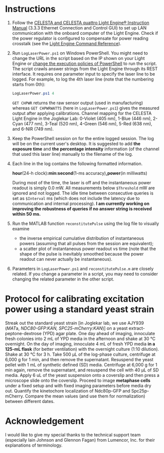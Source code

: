 # Instructions
1. Follow the [CELESTA and CELESTA quattro Light Engine® Instruction Manual](https://cms.lumencor.com/system/uploads/fae/file/asset/48/57-10015-F_Celesta_09092021.pdf) (3.3.3 Ethernet Connection and Control GUI) to set up LAN communication with the onboard computer of the Light Engine. Check if the power regulator is configured to compensate for power reading crosstalk (see the [Light Engine Command Reference](https://cms.lumencor.com/system/uploads/fae/file/asset/120/57-10018.pdf)).

2. Run ``LogLaserPower.ps1`` on Windows PowerShell. You might need to change the URL in the script based on the IP shown on your Light Engine or [change the execution policies of PowerShell](https://docs.microsoft.com/en-us/powershell/module/microsoft.powershell.core/about/about_execution_policies) to run the script. The script crawls answer strings from the Light Engine through its REST interface. It requires one parameter input to specify the laser line to be logged. For example, to log the 4th laser line (note that the numbering starts from 0th):
   ```PowerShell
   LogLaserPower.ps1 4
   ```
   ``GET CHPWR`` returns the raw sensor output (used in manufacturing) whereas ``GET CHPWRWATTS`` (here in ``LogLaserPower.ps1``) gives the measured output after applying calibrations. Channel mapping for the CELESTA Light Engine in the Joglekar Lab: 0-Violet (405 nm), 1-Blue (446 nm), 2-Cyan (477 nm), 3-Teal (520 nm), 4-Green (546 nm), 5-Red (638 nm), and 6-NIR (749 nm).

3. Keep the PowerShell session on for the entire logged session. The log will be on the current user's desktop. It is suggested to add **the exposure time** and **the percentage intensity** information (of the channel that used this laser line) manually to the filename of the log.

4. Each line in the log contains the following formatted information.

   **hour**(24-h clock)**:min:second**(1-ms accuracy)**,power**(in milliwatts)
   
   During most of the time, the laser is off and the instantaneous power readout is simply 0.0 mW. All measurements below ``$Threshold`` mW are ignored and not logged. The idle time between consecutive queries is set as ``$Interval`` ms (which does not include the latency due to communication and internal processing). **I am currently working on improving the robustness of queries if no answer string is received within 50 ms.**

5. Run the MATLAB function ``reconstitutePulse`` using the log file to visually examine
   - the inverse empirical cumulative distribution of instantaneous powers (assuming that all pulses from the session are equivalent);
   - a scatter plot of instantaneous power readout vs time (note that the shape of the pulse is inevitably smoothed because the power readout can never actually be instantaneous).

6. Parameters in ``LogLaserPower.ps1`` and ``reconstitutePulse.m`` are closely related. If you change a parameter in a script, you may need to consider changing the related parameter in the other script.
# Protocol for calibrating excitation power using a standard yeast strain
Streak out the standard yeast strain [in Joglekar lab, we use AJY939 (*MAT*a, *NDC80-GFP:KAN, SPC25-mCherry:KAN*)] on a yeast extract-peptone-dextrose (YPD) agar plate. One day ahead of imaging, innoculate fresh colonies into 2 mL of YPD media in the afternoon and shake at 30 °C overnight. On the day of imaging, innoculate 4 mL of fresh YPD media **in a 125-mL flask** (for better ventilation) with the overnight culture (1:10 dilution). Shake at 30 °C for 3 h. Take 500 μL of the log-phase culture, centrifuge at 6,000 g for 1 min, and then remove the supernatant. Resuspend the yeast pellet with 1 mL of synthetic defined (SD) media. Centrifuge at 6,000 g for 1 min again, remove the supernatant, and resuspend the cell with 40 μL of SD media. Apply 6 uL of the yeast suspension onto a coverslip and then press a microscope slide onto the coverslip. Proceed to image **metaphase cells** under a fixed setup and with fixed imaging parameters before media dry out. Quantify the kinetochore localization of Ndc80p-GFP and Spc25p-mCherry. Compare the mean values (and use them for normalization) between different dates.
# Acknowledgement
I would like to give my special thanks to the technical support team (especially Iain Johnson and Glennon Fagan) from Lumencor, Inc. for their explanations of terminology.

